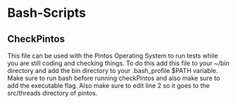 # Bash-Scripts
## CheckPintos
This file can be used with the Pintos Operating System to run tests while you are still coding and checking things. To do this add this file to your ~/bin directory and add the bin directory to your .bash_profile $PATH variable. Make sure to run bash before running checkPintos and also make sure to add the executable flag. Also make sure to edit line 2 so it goes to the src/threads directory of pintos.
